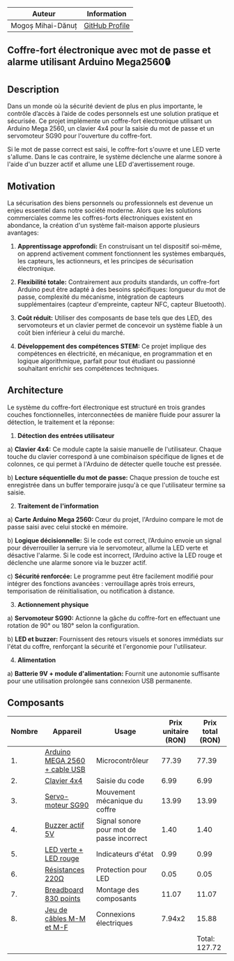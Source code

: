 | Auteur              | Information         |
|---------------------|---------------------|
| Mogoș Mihai-Dănuț | [GitHub Profile](https://github.com/Mihai160204) |

<h2>Coffre-fort électronique avec mot de passe et alarme utilisant Arduino Mega2560🔒</h2>

## Description

Dans un monde où la sécurité devient de plus en plus importante, le contrôle d’accès à l’aide de codes personnels est une solution pratique et sécurisée.
Ce projet implémente un coffre-fort électronique utilisant un Arduino Mega 2560, un clavier 4x4 pour la saisie du mot de passe et un servomoteur SG90 pour l'ouverture du coffre-fort.

Si le mot de passe correct est saisi, le coffre-fort s'ouvre et une LED verte s'allume. Dans le cas contraire, le système déclenche une alarme sonore à l'aide d'un buzzer actif et allume une LED d'avertissement rouge.

## Motivation

La sécurisation des biens personnels ou professionnels est devenue un enjeu essentiel dans notre société moderne. Alors que les solutions commerciales comme les coffres-forts électroniques existent en abondance, la création d'un système fait-maison apporte plusieurs avantages:

1) <b>Apprentissage approfondi:</b> En construisant un tel dispositif soi-même, on apprend activement comment fonctionnent les systèmes embarqués, les capteurs, les actionneurs, et les principes de sécurisation électronique.

2) <b>Flexibilité totale:</b> Contrairement aux produits standards, un coffre-fort Arduino peut être adapté à des besoins spécifiques: longueur du mot de passe, complexité du mécanisme, intégration de capteurs supplémentaires (capteur d'empreinte, capteur NFC, capteur Bluetooth).

3) <b>Coût réduit:</b> Utiliser des composants de base tels que des LED, des servomoteurs et un clavier permet de concevoir un système fiable à un coût bien inférieur à celui du marché.

4) <b>Développement des compétences STEM:</b> Ce projet implique des compétences en électricité, en mécanique, en programmation et en logique algorithmique, parfait pour tout étudiant ou passionné souhaitant enrichir ses compétences techniques.

## Architecture

Le système du coffre-fort électronique est structuré en trois grandes couches fonctionnelles, interconnectées de manière fluide pour assurer la détection, le traitement et la réponse:

1) <b>Détection des entrées utilisateur</b>

a) <b>Clavier 4x4:</b> Ce module capte la saisie manuelle de l'utilisateur. Chaque touche du clavier correspond à une combinaison spécifique de lignes et de colonnes, ce qui permet à l'Arduino de détecter quelle touche est pressée.

b) <b>Lecture séquentielle du mot de passe:</b> Chaque pression de touche est enregistrée dans un buffer temporaire jusqu'à ce que l'utilisateur termine sa saisie.

2) <b>Traitement de l'information</b>

a) <b>Carte Arduino Mega 2560: </b> Cœur du projet, l'Arduino compare le mot de passe saisi avec celui stocké en mémoire.

b) <b>Logique décisionnelle:</b> Si le code est correct, l’Arduino envoie un signal pour déverrouiller la serrure via le servomoteur, allume la LED verte et désactive l'alarme. Si le code est incorrect, l’Arduino active la LED rouge et déclenche une alarme sonore via le buzzer actif.

c) <b>Sécurité renforcée:</b> Le programme peut être facilement modifié pour intégrer des fonctions avancées : verrouillage après trois erreurs, temporisation de réinitialisation, ou notification à distance.

3) <b>Actionnement physique</b>

a) <b>Servomoteur SG90:</b> Actionne la gâche du coffre-fort en effectuant une rotation de 90° ou 180° selon la configuration.

b) <b>LED et buzzer:</b> Fournissent des retours visuels et sonores immédiats sur l'état du coffre, renforçant la sécurité et l'ergonomie pour l'utilisateur.

4) <b>Alimentation</b>

a) <b>Batterie 9V + module d'alimentation:</b> Fournit une autonomie suffisante pour une utilisation prolongée sans connexion USB permanente.

## Composants

| Nombre | Appareil                                                                                                                                                                                    | Usage                                        | Prix unitaire (RON)  |  Prix total (RON)  |
|--------|---------------------------------------------------------------------------------------------------------------------------------------------------------------------------------------------|----------------------------------------------|----------------------|--------------------|
|   1.   | [Arduino MEGA 2560 + cable USB](https://www.optimusdigital.ro/ro/compatibile-cu-arduino-mega/2560-placa-de-dezvoltare-compatibila-cu-arduino-mega-2560-atmega2560-ch340-si-cablu-50-cm.html?search_query=arduino+mega&results=107)                      | Microcontrôleur                              | 77.39                | 77.39              |
|   2.   | [Clavier 4x4](https://www.optimusdigital.ro/ro/senzori-senzori-de-atingere/470-tastatura-matriceala-4x4-cu-conector-pin-de-tip-mama.html?search_query=KEYPAD+4X4&results=4)	               | Saisie du code	                              | 6.99                 | 6.99               |
|   3.   | [Servo-moteur SG90](https://www.optimusdigital.ro/ro/motoare-servomotoare/26-micro-servomotor-sg90.html?search_query=servo+motor+sg90&results=11)	                                         | Mouvement mécanique du coffre	              | 13.99                | 13.99              |
|   4.   | [Buzzer actif 5V](https://www.optimusdigital.ro/ro/audio-buzzere/633-buzzer-activ-de-5-v.html?search_query=buzzer+activ&results=18)	                                                       | Signal sonore pour mot de passe incorrect    | 1.40                 | 1.40               |
|   5.   | [LED verte + LED rouge](https://www.optimusdigital.ro/ro/optoelectronice-led-uri/704-led-bicolor-de-3-mm-rosu-si-verde-cu-catod-comun.html?search_query=led+verde+si+rosu&results=58)       | Indicateurs d'état	                          | 0.99                 | 0.99               |
|   6.   | [Résistances 220Ω](https://www.ardumarket.ro/ro/product/12r-rezistenta-025w?gad_source=1&gbraid=0AAAAA-sic2THpYfHjQtxT-gGh5uNjzRU7&gclid=CjwKCAjwq7fABhB2EiwAwk-YbNMGppdCkNHmvr0KxCj4rfpuS-2DB0f-qqV8CVHxLQWQM2yVn0LbABoCSLAQAvD_BwE)	                                                                                                                                                                           | Protection pour LED	                        | 0.05                 | 0.05               |
|   7.   | [Breadboard 830 points](https://sigmanortec.ro/Breadboard-830-puncte-MB-102-p125923983)          | Montage des composants	                      | 11.07                 | 11.07               |
|   8.   | [Jeu de câbles M-M et M-F](https://sigmanortec.ro/40-Fire-Dupont-30cm-Tata-Mama-p210854349)	                                   | Connexions électriques	                      | 7.94x2               | 15.88              |
|        |                                                                                                                                                                                             |                                              |                      | Total: 127.72      |





















  
